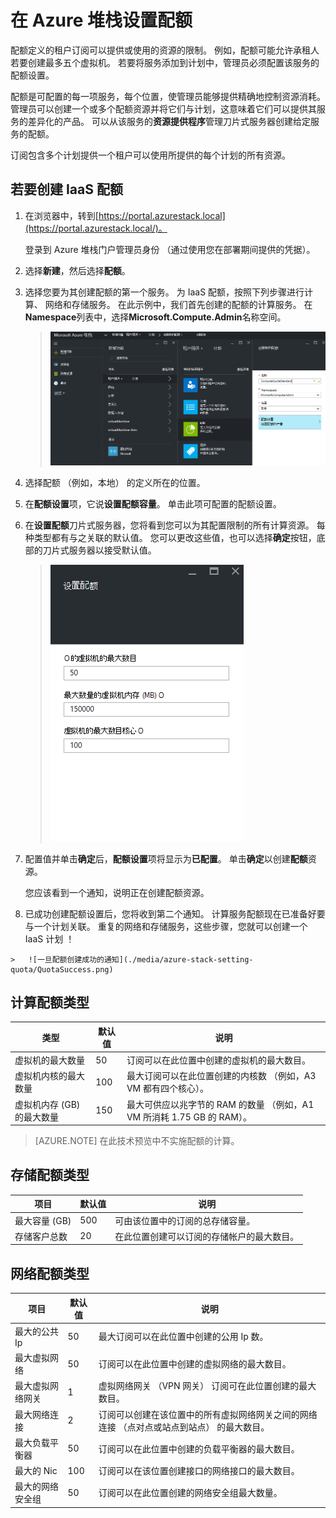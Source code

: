 <properties
    pageTitle="配额在 Azure 堆栈 |Microsoft Azure"
    description="管理员设置配额来限制承租人有权访问的资源的最大金额。"
    services="azure-stack"
    documentationCenter=""
    authors="mattmcg"
    manager="byronr"
    editor=""/>

<tags
    ms.service="azure-stack"
    ms.workload="na"
    ms.tgt_pltfrm="na"
    ms.devlang="na"
    ms.topic="get-started-article"
    ms.date="09/26/2016"
    ms.author="mattmcg"/>



# <a name="set-quotas-in-azure-stack"></a>在 Azure 堆栈设置配额

配额定义的租户订阅可以提供或使用的资源的限制。 例如，配额可能允许承租人若要创建最多五个虚拟机。 若要将服务添加到计划中，管理员必须配置该服务的配额设置。

配额是可配置的每一项服务，每个位置，使管理员能够提供精确地控制资源消耗。 管理员可以创建一个或多个配额资源并将它们与计划，这意味着它们可以提供其服务的差异化的产品。 可以从该服务的**资源提供程序**管理刀片式服务器创建给定服务的配额。

订阅包含多个计划提供一个租户可以使用所提供的每个计划的所有资源。

## <a name="to-create-an-iaas-quota"></a>若要创建 IaaS 配额

1.  在浏览器中，转到[https://portal.azurestack.local](https://portal.azurestack.local/)。

    登录到 Azure 堆栈门户管理员身份 （通过使用您在部署期间提供的凭据）。

2.  选择**新建**，然后选择**配额**。

3.  选择您要为其创建配额的第一个服务。 为 IaaS 配额，按照下列步骤进行计算、 网络和存储服务。
在此示例中，我们首先创建的配额的计算服务。 在**Namespace**列表中，选择**Microsoft.Compute.Admin**名称空间。

    > ![创建新的计算配额](./media/azure-stack-setting-quota/NewComputeQuota.PNG)

4.  选择配额 （例如，本地） 的定义所在的位置。

5.  在**配额设置**项，它说**设置配额容量**。 单击此项可配置的配额设置。

6.  在**设置配额**刀片式服务器，您将看到您可以为其配置限制的所有计算资源。 每种类型都有与之关联的默认值。 您可以更改这些值，也可以选择**确定**按钮，底部的刀片式服务器以接受默认值。

    > ![设置计算配额](./media/azure-stack-setting-quota/SetQuotasBladeCompute.PNG)

7.  配置值并单击**确定**后，**配额设置**项将显示为**已配置**。 单击**确定**以创建**配额**资源。

    您应该看到一个通知，说明正在创建配额资源。

8.   已成功创建配额设置后，您将收到第二个通知。 计算服务配额现在已准备好要与一个计划关联。 重复的网络和存储服务，这些步骤，您就可以创建一个 IaaS 计划 ！

    >   ![一旦配额创建成功的通知](./media/azure-stack-setting-quota/QuotaSuccess.png)

## <a name="compute-quota-types"></a>计算配额类型

|**类型**                    |**默认值**| **说明**|
|--------------------------- | ------------------------------------|------------------------------------------------------------------|
|虚拟机的最大数量   |50|订阅可以在此位置中创建的虚拟机的最大数目。 |
|虚拟机内核的最大数量              |100|最大订阅可以在此位置创建的内核数 （例如，A3 VM 都有四个核心）。|
|虚拟机内存 (GB) 的最大数量         |150|最大可供应以兆字节的 RAM 的数量 （例如，A1 VM 所消耗 1.75 GB 的 RAM）。|

> [AZURE.NOTE] 在此技术预览中不实施配额的计算。

## <a name="storage-quota-types"></a>存储配额类型

|**项目**                           |**默认值**   |**说明**|
|---------------------------------- |------------------- |-----------------------------------------------------------|
|最大容量 (GB)              |500                 |可由该位置中的订阅的总存储容量。|
|存储客户总数   |20                  |在此位置创建可以订阅的存储帐户的最大数目。|

## <a name="network-quota-types"></a>网络配额类型

|**项目**                                                   |**默认值**   |**说明**|
|----------------------------------------------------------| ------------------- |--------------------------------------------------------------------------------------------------------------------------------------------------------------------|
| 最大的公共 Ip                         |50                  |最大订阅可以在此位置中创建的公用 Ip 数。 |
| 最大虚拟网络                   |50                  |订阅可以在此位置中创建的虚拟网络的最大数目。 |
| 最大虚拟网络网关           |1                   |虚拟网络网关 （VPN 网关） 订阅可在此位置创建的最大数目。 |
| 最大网络连接                |2                   |订阅可以创建在该位置中的所有虚拟网络网关之间的网络连接 （点对点或站点到站点） 的最大数目。 |
| 最大负载平衡器                     |50                  |订阅可以在此位置中创建的负载平衡器的最大数目。 |
| 最大的 Nic                               |100                 |订阅可以在该位置创建接口的网络接口的最大数目。 |
| 最大的网络安全组            |50                  |订阅可以在此位置创建的网络安全组最大数量。 |
